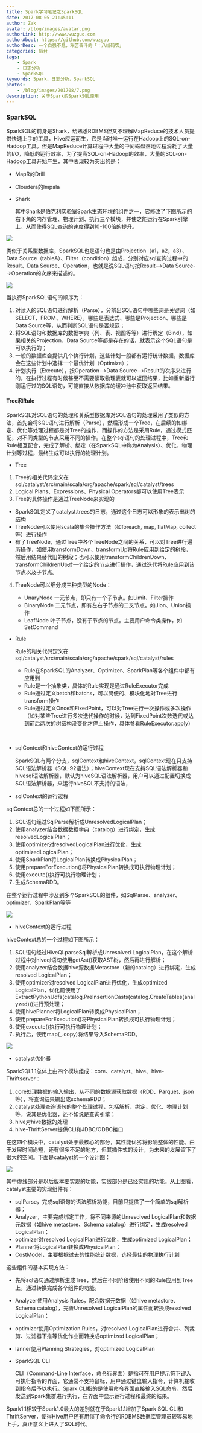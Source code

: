 ```yaml
---
title: Spark学习笔记之SparkSQL
date: 2017-08-05 21:45:11 
author: Zak
avatar: /blog/images/avatar.png
authorLink: http://www.wuzguo.com
authorAbout: https://github.com/wuzguo
authorDesc: 一个自强不息，艰苦奋斗的「十八线码农」
categories: 后台
tags: 
	- Spark
	- 日志分析
	- SparkSQL
keywords: Spark，日志分析，SparkSQL
photos:
	- /blog/images/201708/7.png
description: 关于Spark的SparkSQL使用
---
```


### SparkSQL

SparkSQL的前身是Shark，给熟悉RDBMS但又不理解MapReduce的技术人员提供快速上手的工具，Hive应运而生，它是当时唯一运行在Hadoop上的SQL-on-Hadoop工具。但是MapReduce计算过程中大量的中间磁盘落地过程消耗了大量的I/O，降低的运行效率，为了提高SQL-on-Hadoop的效率，大量的SQL-on-Hadoop工具开始产生，其中表现较为突出的是：

- MapR的Drill
- Cloudera的Impala
- Shark

  其中Shark是伯克利实验室Spark生态环境的组件之一，它修改了下图所示的右下角的内存管理、物理计划、执行三个模块，并使之能运行在Spark引擎上，从而使得SQL查询的速度得到10-100倍的提升。

![](/blog/images/201708/7.png)

  类似于关系型数据库，SparkSQL也是语句也是由Projection（a1，a2，a3）、Data Source（tableA）、Filter（condition）组成，分别对应sql查询过程中的Result、Data Source、Operation，也就是说SQL语句按Result-->Data Source-->Operation的次序来描述的。

![](/blog/images/201708/8.png)

当执行SparkSQL语句的顺序为：

1. 对读入的SQL语句进行解析（Parse），分辨出SQL语句中哪些词是关键词（如SELECT、FROM、WHERE），哪些是表达式、哪些是Projection、哪些是Data Source等，从而判断SQL语句是否规范；
2. 将SQL语句和数据库的数据字典（列、表、视图等等）进行绑定（Bind），如果相关的Projection、Data Source等都是存在的话，就表示这个SQL语句是可以执行的；
3. 一般的数据库会提供几个执行计划，这些计划一般都有运行统计数据，数据库会在这些计划中选择一个最优计划（Optimize）；
4. 计划执行（Execute），按Operation-->Data Source-->Result的次序来进行的，在执行过程有时候甚至不需要读取物理表就可以返回结果，比如重新运行刚运行过的SQL语句，可能直接从数据库的缓冲池中获取返回结果。

#### Tree和Rule

SparkSQL对SQL语句的处理和关系型数据库对SQL语句的处理采用了类似的方法，首先会将SQL语句进行解析（Parse），然后形成一个Tree，在后续的如绑定、优化等处理过程都是对Tree的操作，而操作的方法是采用Rule，通过模式匹配，对不同类型的节点采用不同的操作。在整个sql语句的处理过程中，Tree和Rule相互配合，完成了解析、绑定（在SparkSQL中称为Analysis）、优化、物理计划等过程，最终生成可以执行的物理计划。

- Tree

1. Tree的相关代码定义在sql/catalyst/src/main/scala/org/apache/spark/sql/catalyst/trees
2. Logical Plans、Expressions、Physical Operators都可以使用Tree表示
3. Tree的具体操作是通过TreeNode来实现的
  - SparkSQL定义了catalyst.trees的日志，通过这个日志可以形象的表示出树的结构
  - TreeNode可以使用scala的集合操作方法（如foreach, map, flatMap, collect等）进行操作
  - 有了TreeNode，通过Tree中各个TreeNode之间的关系，可以对Tree进行遍历操作，如使用transformDown、transformUp将Rule应用到给定的树段，然后用结果替代旧的树段；也可以使用transformChildrenDown、transformChildrenUp对一个给定的节点进行操作，通过迭代将Rule应用到该节点以及子节点。
4. TreeNode可以细分成三种类型的Node：

   - UnaryNode 一元节点，即只有一个子节点。如Limit、Filter操作
   - BinaryNode 二元节点，即有左右子节点的二叉节点。如Jion、Union操作
   - LeafNode 叶子节点，没有子节点的节点。主要用户命令类操作，如SetCommand

- Rule

  Rule的相关代码定义在sql/catalyst/src/main/scala/org/apache/spark/sql/catalyst/rules

  - Rule在SparkSQL的Analyzer、Optimizer、SparkPlan等各个组件中都有应用到
  - Rule是一个抽象类，具体的Rule实现是通过RuleExecutor完成
  - Rule通过定义batch和batchs，可以简便的、模块化地对Tree进行transform操作
  - Rule通过定义Once和FixedPoint，可以对Tree进行一次操作或多次操作（如对某些Tree进行多次迭代操作的时候，达到FixedPoint次数迭代或达到前后两次的树结构没变化才停止操作，具体参看RuleExecutor.apply）

  ​

- sqlContext和hiveContext的运行过程

   SparkSQL有两个分支，sqlContext和hiveContext，sqlContext现在只支持SQL语法解析器（SQL-92语法）；hiveContext现在支持SQL语法解析器和hivesql语法解析器，默认为hiveSQL语法解析器，用户可以通过配置切换成SQL语法解析器，来运行hiveSQL不支持的语法，

- sqlContext的运行过程

sqlContext总的一个过程如下图所示：

1. SQL语句经过SqlParse解析成UnresolvedLogicalPlan；
2. 使用analyzer结合数据数据字典（catalog）进行绑定，生成resolvedLogicalPlan；
3. 使用optimizer对resolvedLogicalPlan进行优化，生成optimizedLogicalPlan；
4. 使用SparkPlan将LogicalPlan转换成PhysicalPlan；
5. 使用prepareForExecution()将PhysicalPlan转换成可执行物理计划；
6. 使用execute()执行可执行物理计划；
7. 生成SchemaRDD。

在整个运行过程中涉及到多个SparkSQL的组件，如SqlParse、analyzer、optimizer、SparkPlan等等

![](/blog/images/201708/9.jpg)

- hiveContext的运行过程

hiveContext总的一个过程如下图所示：

1. SQL语句经过HiveQl.parseSql解析成Unresolved LogicalPlan，在这个解析过程中对hiveql语句使用getAst()获取AST树，然后再进行解析；
2. 使用analyzer结合数据hive源数据Metastore（新的catalog）进行绑定，生成resolved LogicalPlan；
3. 使用optimizer对resolved LogicalPlan进行优化，生成optimized LogicalPlan，优化前使用了ExtractPythonUdfs(catalog.PreInsertionCasts(catalog.CreateTables(analyzed)))进行预处理；
4. 使用hivePlanner将LogicalPlan转换成PhysicalPlan；
5. 使用prepareForExecution()将PhysicalPlan转换成可执行物理计划；
6. 使用execute()执行可执行物理计划；
7. 执行后，使用map(_.copy)将结果导入SchemaRDD。

![](/blog/images/201708/10.jpg)

- catalyst优化器

SparkSQL1.1总体上由四个模块组成：core、catalyst、hive、hive-Thriftserver：

1. core处理数据的输入输出，从不同的数据源获取数据（RDD、Parquet、json等），将查询结果输出成schemaRDD；
2. catalyst处理查询语句的整个处理过程，包括解析、绑定、优化、物理计划等，说其是优化器，还不如说是查询引擎；
3. hive对hive数据的处理
4. hive-ThriftServer提供CLI和JDBC/ODBC接口

在这四个模块中，catalyst处于最核心的部分，其性能优劣将影响整体的性能。由于发展时间尚短，还有很多不足的地方，但其插件式的设计，为未来的发展留下了很大的空间。下面是catalyst的一个设计图：

![](/blog/images/201708/11.png)

其中虚线部分是以后版本要实现的功能，实线部分是已经实现的功能。从上图看，catalyst主要的实现组件有：

- sqlParse，完成sql语句的语法解析功能，目前只提供了一个简单的sql解析器；
- Analyzer，主要完成绑定工作，将不同来源的Unresolved LogicalPlan和数据元数据（如hive metastore、Schema catalog）进行绑定，生成resolved LogicalPlan；
- optimizer对resolved LogicalPlan进行优化，生成optimized LogicalPlan；
- Planner将LogicalPlan转换成PhysicalPlan；
- CostModel，主要根据过去的性能统计数据，选择最佳的物理执行计划

这些组件的基本实现方法：

- 先将sql语句通过解析生成Tree，然后在不同阶段使用不同的Rule应用到Tree上，通过转换完成各个组件的功能。
- Analyzer使用Analysis Rules，配合数据元数据（如hive metastore、Schema catalog），完善Unresolved LogicalPlan的属性而转换成resolved LogicalPlan；
- optimizer使用Optimization Rules，对resolved LogicalPlan进行合并、列裁剪、过滤器下推等优化作业而转换成optimized LogicalPlan；
- lanner使用Planning Strategies，对optimized LogicalPlan



- SparkSQL CLI

  CLI（Command-Line Interface，命令行界面）是指可在用户提示符下键入可执行指令的界面，它通常不支持鼠标，用户通过键盘输入指令，计算机接收到指令后予以执行。Spark CLI指的是使用命令界面直接输入SQL命令，然后发送到Spark集群进行执行，在界面中显示运行过程和最终的结果。

Spark1.1相较于Spark1.0最大的差别就在于Spark1.1增加了Spark SQL CLI和ThriftServer，使得Hive用户还有用惯了命令行的RDBMS数据库管理员较容易地上手，真正意义上进入了SQL时代。

